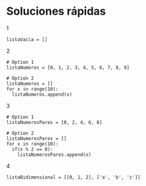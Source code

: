 # Soluciones rápidas

1

    listaVacia = []

2

    # Option 1
    listaNumeros = [0, 1, 2, 3, 4, 5, 6, 7, 8, 9]
    
    # Option 2
    listaNumeros = [] 
    for x in range(10):
      listaNumeros.append(x)

3

    # Option 1
    listaNumerosPares = [0, 2, 4, 6, 8]
    
    # Option 2
    listaNumerosPares = [] 
    for x in range(10):
      if(x % 2 == 0):
        listaNumerosPares.append(x)

4

    listaBidimensional = [[0, 1, 2], ['a', 'b', 'c']]